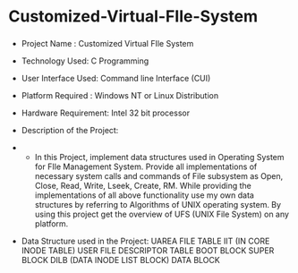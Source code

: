 # Customized-Virtual-FIle-System
###  
- Project Name : Customized Virtual FIle System
- Technology Used: C Programming 
- User Interface Used: Command line Interface (CUI)
- Platform Required : Windows NT or Linux Distribution
- Hardware Requirement: Intel 32 bit processor
- Description of  the Project: 
- - In this Project, implement data structures used in Operating System for FIle Management System.
Provide all implementations of necessary system calls and commands of File subsystem as Open, Close, Read, Write, Lseek, Create, RM. 
While providing the implementations of all above functionality use my own data
structures by referring to Algorithms of UNIX operating system.
By using this project get the overview of UFS (UNIX File System) on any platform.

- Data Structure used in the Project: 
UAREA
FILE TABLE
IIT (IN CORE INODE TABLE)
USER FILE DESCRIPTOR TABLE
BOOT BLOCK
SUPER BLOCK
DILB (DATA INODE LIST BLOCK)
DATA BLOCK 
